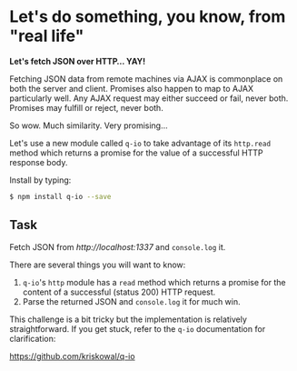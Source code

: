 # Let's do something, you know, from "real life"

**Let's fetch JSON over HTTP… YAY!**

Fetching JSON data from remote machines via AJAX is commonplace
on both the server and client.  Promises also happen to map to AJAX
particularly well.  Any AJAX request may either succeed or fail,
never both.  Promises may fulfill or reject, never both.

So wow.  Much similarity.  Very promising…

Let's use a new module called `q-io` to take advantage of its `http.read`
method which returns a promise for the value of a successful HTTP response
body.

Install by typing:

```sh
$ npm install q-io --save
```

## Task

Fetch JSON from *http://localhost:1337* and `console.log` it.

There are several things you will want to know:

1. `q-io`'s `http` module has a `read` method which returns a promise for the
   content of a successful (status 200) HTTP request.
2. Parse the returned JSON and `console.log` it for much win.

This challenge is a bit tricky but the implementation is relatively
straightforward.  If you get stuck, refer to the `q-io` documentation for
clarification:

  https://github.com/kriskowal/q-io
